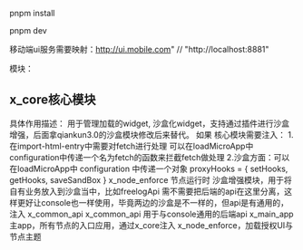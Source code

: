 pnpm install

pnpm dev

移动端ui服务需要映射：http://ui.mobile.com" // "http://localhost:8881"

模块：

## x_core核心模块

   具体作用描述：
       用于管理加载的widget, 沙盒化widget，支持通过插件进行沙盒增强，后面拿qiankun3.0的沙盒模块修改后来替代。
       如果
   核心模块需要注入：
     1.在import-html-entry中需要对fetch进行处理
       可以在loadMicroApp中configuration中传递一个名为fetch的函数来拦截fetch做处理
     2.沙盒方面：可以在loadMicroApp中 configuration 中传递一个对象 proxyHooks = {
         setHooks,
         getHooks,
         saveSandBox
      }
   x_node_enforce 节点运行时 沙盒增强模块，用于将自有业务放入到沙盒当中，比如freelogApi
   需不需要把后端的api在这里分离，这样更好让console也一样使用，毕竟两边的沙盒是不一样的，但api是有通用的，注入 x_common_api
   x_common_api 用于与console通用的后端api
   x_main_app 主app，所有节点的入口应用，通过x_core注入 x_node_enforce，加载授权UI与节点主题